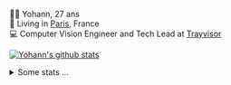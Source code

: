 <p>
  👨🏻 <bold>Yohann</bold>, 27 ans<br/>
  💼 Living in <a href="https://www.google.com/maps?q=paris">Paris</a>, France<br/>
  💻 Computer Vision Engineer and Tech Lead at <a href="https://trayvisor.com/">Trayvisor</a><br/>
</p>

<a href="https://github.com/anuraghazra/github-readme-stats"><img align="center" src="https://github-readme-stats-go94hl40s-yohann84l.vercel.app//api?username=yohann84L&show_icons=true&include_all_commits=true" alt="Yohann's github stats" /> </a>


<details>
  <summary>Some stats ...</summary><br/>
  

<!--START_SECTION:waka-->
![Code Time](http://img.shields.io/badge/Code%20Time-1%2C029%20hrs%2021%20mins-blue)

![Profile Views](http://img.shields.io/badge/Profile%20Views-0-blue)

**🐱 My GitHub Data** 

> 📦 440.7 kB Used in GitHub's Storage 
 > 
> 🏆 121 Contributions in the Year 2024
 > 
> 🚫 Not Opted to Hire
 > 
> 📜 25 Public Repositories 
 > 
> 🔑 21 Private Repositories 
 > 
**I'm an Early 🐤** 

```text
🌞 Morning                14228 commits       ████████░░░░░░░░░░░░░░░░░   31.80 % 
🌆 Daytime                25280 commits       ██████████████░░░░░░░░░░░   56.50 % 
🌃 Evening                5069 commits        ███░░░░░░░░░░░░░░░░░░░░░░   11.33 % 
🌙 Night                  169 commits         ░░░░░░░░░░░░░░░░░░░░░░░░░   00.38 % 
```
📅 **I'm Most Productive on Wednesday** 

```text
Monday                   8080 commits        █████░░░░░░░░░░░░░░░░░░░░   18.06 % 
Tuesday                  8195 commits        █████░░░░░░░░░░░░░░░░░░░░   18.31 % 
Wednesday                10023 commits       ██████░░░░░░░░░░░░░░░░░░░   22.40 % 
Thursday                 9432 commits        █████░░░░░░░░░░░░░░░░░░░░   21.08 % 
Friday                   8268 commits        █████░░░░░░░░░░░░░░░░░░░░   18.48 % 
Saturday                 252 commits         ░░░░░░░░░░░░░░░░░░░░░░░░░   00.56 % 
Sunday                   496 commits         ░░░░░░░░░░░░░░░░░░░░░░░░░   01.11 % 
```


📊 **This Week I Spent My Time On** 

```text
🕑︎ Time Zone: Europe/Paris

💬 Programming Languages: 
TypeScript               11 hrs 12 mins      ████████████████░░░░░░░░░   63.48 % 
Python                   3 hrs 44 mins       █████░░░░░░░░░░░░░░░░░░░░   21.23 % 
JavaScript               1 hr 29 mins        ██░░░░░░░░░░░░░░░░░░░░░░░   08.41 % 
SQL                      26 mins             █░░░░░░░░░░░░░░░░░░░░░░░░   02.48 % 
Docker                   20 mins             ░░░░░░░░░░░░░░░░░░░░░░░░░   01.96 % 

🔥 Editors: 
WebStorm                 12 hrs 53 mins      ██████████████████░░░░░░░   73.02 % 
PyCharm                  4 hrs 32 mins       ██████░░░░░░░░░░░░░░░░░░░   25.68 % 
VS Code                  13 mins             ░░░░░░░░░░░░░░░░░░░░░░░░░   01.30 % 

💻 Operating System: 
Mac                      17 hrs 39 mins      █████████████████████████   100.00 % 
```

**I Mostly Code in Python** 

```text
Python                   24 repos            ██████████████░░░░░░░░░░░   54.55 % 
Jupyter Notebook         5 repos             ███░░░░░░░░░░░░░░░░░░░░░░   11.36 % 
JavaScript               3 repos             ██░░░░░░░░░░░░░░░░░░░░░░░   06.82 % 
HTML                     2 repos             █░░░░░░░░░░░░░░░░░░░░░░░░   04.55 % 
Shell                    1 repo              █░░░░░░░░░░░░░░░░░░░░░░░░   02.27 % 
```




 Last Updated on 05/02/2024 00:28:42 UTC
<!--END_SECTION:waka-->
